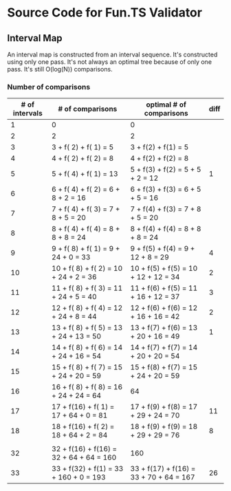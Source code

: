 # Source Code for Fun.TS Validator

## Interval Map

An interval map is constructed from an interval sequence. It's constructed using only one pass. It's not always an optimal tree
because of only one pass. It's still O(log(N)) comparisons.

### Number of comparisons

| # of intervals | # of comparisons                       | optimal # of comparisons                |diff|
|----------------|----------------------------------------|-----------------------------------------|----|
|              1 |  0                                     |  0                                      |    |
|              2 |  2                                     |  2                                      |    |
|              3 |  3 + f( 2) + f( 1) = 5                 |  3 + f(2) + f(1) =  5                   |    |
|              4 |  4 + f( 2) + f( 2) = 8                 |  4 + f(2) + f(2) =  8                   |    |
|              5 |  5 + f( 4) + f( 1) = 13                |  5 + f(3) + f(2) =  5 +  5 +  2 = 12    |1   |
|              6 |  6 + f( 4) + f( 2) =  6 +  8 +  2 = 16 |  6 + f(3) + f(3) =  6 +  5 +  5 = 16    |    |
|              7 |  7 + f( 4) + f( 3) =  7 +  8 +  5 = 20 |  7 + f(4) + f(3) =  7 +  8 +  5 = 20    |    |
|              8 |  8 + f( 4) + f( 4) =  8 +  8 +  8 = 24 |  8 + f(4) + f(4) =  8 +  8 +  8 = 24    |    |
|              9 |  9 + f( 8) + f( 1) =  9 + 24 +  0 = 33 |  9 + f(5) + f(4) =  9 + 12 +  8 = 29    |4   |
|             10 | 10 + f( 8) + f( 2) = 10 + 24 +  2 = 36 | 10 + f(5) + f(5) = 10 + 12 + 12 = 34    |2   |
|             11 | 11 + f( 8) + f( 3) = 11 + 24 +  5 = 40 | 11 + f(6) + f(5) = 11 + 16 + 12 = 37    |3   |
|             12 | 12 + f( 8) + f( 4) = 12 + 24 +  8 = 44 | 12 + f(6) + f(6) = 12 + 16 + 16 = 42    |2   |
|             13 | 13 + f( 8) + f( 5) = 13 + 24 + 13 = 50 | 13 + f(7) + f(6) = 13 + 20 + 16 = 49    |1   |
|             14 | 14 + f( 8) + f( 6) = 14 + 24 + 16 = 54 | 14 + f(7) + f(7) = 14 + 20 + 20 = 54    |    |
|             15 | 15 + f( 8) + f( 7) = 15 + 24 + 20 = 59 | 15 + f(8) + f(7) = 15 + 24 + 20 = 59    |    |
|             16 | 16 + f( 8) + f( 8) = 16 + 24 + 24 = 64 | 64                                      |    |
|             17 | 17 + f(16) + f( 1) = 17 + 64 +  0 = 81 | 17 + f(9) + f(8) = 17 + 29 + 24 = 70    |11  |
|             18 | 18 + f(16) + f( 2) = 18 + 64 +  2 = 84 | 18 + f(9) + f(9) = 18 + 29 + 29 = 76    |8   |
|                |                                        |                                         |    |
|             32 | 32 + f(16) + f(16) = 32 + 64 + 64 = 160| 160                                     |    |
|             33 | 33 + f(32) + f(1)  = 33 + 160 + 0 = 193| 33 + f(17) + f(16) = 33 + 70 + 64 = 167 |26  |
